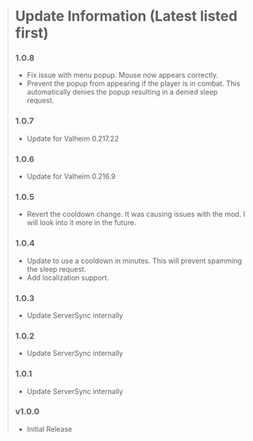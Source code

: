 > # Update Information (Latest listed first)
> ### 1.0.8
> - Fix issue with menu popup. Mouse now appears correctly.
> - Prevent the popup from appearing if the player is in combat. This automatically denies the popup resulting in a denied sleep request.
> ### 1.0.7
> - Update for Valheim 0.217.22
> ### 1.0.6
> - Update for Valheim 0.216.9
> ### 1.0.5
> - Revert the cooldown change. It was causing issues with the mod. I will look into it more in the future.
> ### 1.0.4
> - Update to use a cooldown in minutes. This will prevent spamming the sleep request.
> - Add localization support.
> ### 1.0.3
> - Update ServerSync internally
> ### 1.0.2
> - Update ServerSync internally
> ### 1.0.1
> - Update ServerSync internally
> ### v1.0.0
> - Initial Release
